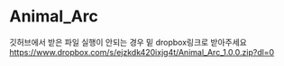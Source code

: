 # Animal_Arc
깃허브에서 받은 파일 실행이 안되는 경우 밑 dropbox링크로 받아주세요
https://www.dropbox.com/s/ejzkdk420ixjg4t/Animal_Arc_1.0.0.zip?dl=0
